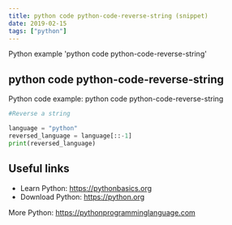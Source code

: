 ```yaml
---
title: python code python-code-reverse-string (snippet)
date: 2019-02-15
tags: ["python"]
---
```

Python example 'python code python-code-reverse-string'


## python code python-code-reverse-string

Python code example: python code python-code-reverse-string

```python
#Reverse a string

language = "python"
reversed_language = language[::-1]                                                              
print(reversed_language)


```

## Useful links

- Learn Python: https://pythonbasics.org
- Download Python: https://python.org

More Python: https://pythonprogramminglanguage.com

